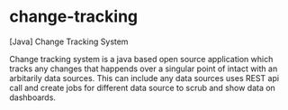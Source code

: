 change-tracking
===============

[Java] Change Tracking System

Change tracking system is a java based open source application which tracks any changes that happends over a singular point of intact with an arbitarily data sources.
This can include any data sources uses REST api call and create jobs for different data source to scrub and show data on dashboards.
